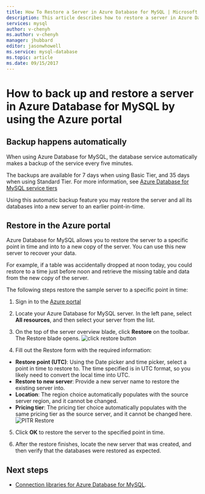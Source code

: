 ```yaml
---
title: How To Restore a Server in Azure Database for MySQL | Microsoft Docs
description: This article describes how to restore a server in Azure Database for MySQL using the Azure portal.
services: mysql
author: v-chenyh
ms.author: v-chenyh
manager: jhubbard
editor: jasonwhowell
ms.service: mysql-database
ms.topic: article
ms.date: 09/15/2017
---
```


# How to back up and restore a server in Azure Database for MySQL by using the Azure portal

## Backup happens automatically
When using Azure Database for MySQL, the database service automatically makes a backup of the service every five minutes. 

The backups are available for 7 days when using Basic Tier, and 35 days when using Standard Tier. For more information, see [Azure Database for MySQL service tiers](concepts-service-tiers.md)

Using this automatic backup feature you may restore the server and all its databases into a new server to an earlier point-in-time.

## Restore in the Azure portal
Azure Database for MySQL allows you to restore the server to a specific point in time and into to a new copy of the server. You can use this new server to recover your data. 

For example, if a table was accidentally dropped at noon today, you could restore to a time just before noon and retrieve the missing table and data from the new copy of the server.

The following steps restore the sample server to a specific point in time:

1. Sign in to the [Azure portal](https://portal.azure.com/)

2. Locate your Azure Database for MySQL server. In the left pane, select **All resources**, and then select your server from the list.

3.	On the top of the server overview blade, click **Restore** on the toolbar. The Restore blade opens.
![click restore button](./media/howto-restore-server-portal/click-restore-button.png)

4. Fill out the Restore form with the required information:

- **Restore point (UTC)**: Using the Date picker and time picker, select a point in time to restore to. The time specified is in UTC format, so you likely need to convert the local time into UTC.
- **Restore to new server**: Provide a new server name to restore the existing server into.
- **Location**: The region choice automatically populates with the source server region, and it cannot be changed.
- **Pricing tier**: The pricing tier choice automatically populates with the same pricing tier as the source server, and it cannot be changed here. 
![PITR Restore](./media/howto-restore-server-portal/pitr-restore.png)

5. Click **OK** to restore the server to the specified point in time. 

6. After the restore finishes, locate the new server that was created, and then verify that the databases were restored as expected.

## Next steps
- [Connection libraries for Azure Database for MySQL](concepts-connection-libraries.md).